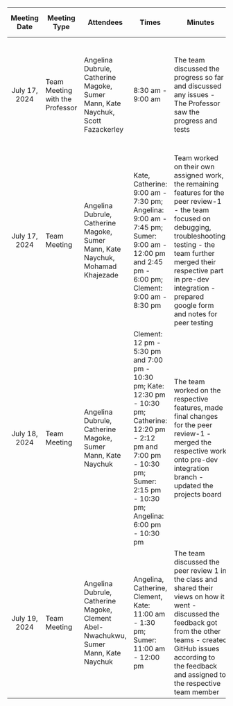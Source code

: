 
|  Meeting Date |Meeting Type| Attendees | Times | Minutes        | Design Decision | Next meeting Details |
| :-------------: | ------------- | ------------- |------------- |------------- | ------------- | ---|
|July 17, 2024 |Team Meeting with the Professor|Angelina Dubrule,	Catherine Magoke,	Sumer Mann,	Kate Naychuk, Scott Fazackerley| 8:30 am - 9:00 am | The team discussed the progress so far and discussed any issues - The Professor saw the progress and tests | No design decisions were made in the meeting | July 17, 2024 - The team would be working on the code, and database, testing for the peer review-1|
|July 17, 2024|Team Meeting|Angelina Dubrule,	Catherine Magoke,	Sumer Mann,	Kate Naychuk, Mohamad Khajezade| Kate, Catherine: 9:00 am - 7:30 pm; Angelina: 9:00 am - 7:45 pm; Sumer: 9:00 am - 12:00 pm and 2:45 pm - 6:00 pm; Clement: 9:00 am  - 8:30 pm | Team worked on their own assigned work, the remaining features for the peer review-1 - the team focused on debugging, troubleshooting, testing - the team further merged their respective part in pre-dev integration - prepared google form and notes for peer testing | No design decisions were made in the meeting | July 18, 2024 - The team would be working on the code, and database, testing |
|July 18, 2024|Team Meeting|Angelina Dubrule,	Catherine Magoke,	Sumer Mann,	Kate Naychuk| Clement: 12 pm - 5:30 pm and 7:00 pm - 10:30 pm; Kate: 12:30 pm - 10:30 pm; Catherine: 12:20 pm - 2:12 pm and 7:00 pm - 10:30 pm; Sumer: 2:15 pm - 10:30 pm; Angelina: 6:00 pm - 10:30 pm| The team worked on the respective features, made final changes for the peer review-1 - merged the respective work onto pre-dev integration branch - updated the projects board| No design decisions were made in the meeting | July 19, 2024 - The team would be working on the code, and database, testing |
|July 19, 2024|Team Meeting|Angelina Dubrule,	Catherine Magoke,	Clement Abel-Nwachukwu, Sumer Mann,	Kate Naychuk| Angelina, Catherine, Clement, Kate: 11:00 am - 1:30 pm; Sumer: 11:00 am - 12:00 pm| The team discussed the peer review 1 in the class and shared their views on how it went -  discussed the feedback got from the other teams - created GitHub issues according to the feedback and assigned to the respective team member| No design decisions were made in the meeting | July 24, 2024 - The team would be working on the code, and database, testing |
